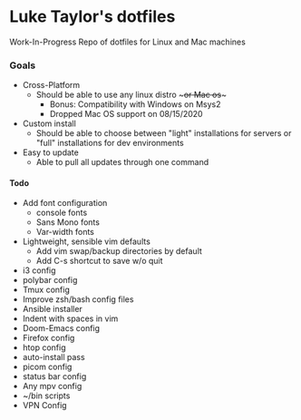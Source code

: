 # Luke Taylor's dotfiles
Work-In-Progress Repo of dotfiles for Linux and Mac machines

### Goals
- Cross-Platform
  - Should be able to use any linux distro ~~~or Mac os~~~
    - Bonus: Compatibility with Windows on Msys2
    - Dropped Mac OS support on 08/15/2020
- Custom install
  - Should be able to choose between "light" installations for servers or "full" installations for dev environments
- Easy to update
  - Able to pull all updates through one command

#### Todo
- Add font configuration
  - console fonts
  - Sans Mono fonts
  - Var-width fonts
- Lightweight, sensible vim defaults
  - Add vim swap/backup directories by default
  - Add C-s shortcut to save w/o quit
- i3 config
- polybar config
- Tmux config
- Improve zsh/bash config files
- Ansible installer
- Indent with spaces in vim
- Doom-Emacs config
- Firefox config
- htop config
- auto-install pass
- picom config
- status bar config
- Any mpv config
- ~/bin scripts
- VPN Config
